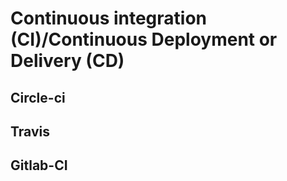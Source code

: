 # Continuous integration (CI)/Continuous Deployment or Delivery (CD)

## Circle-ci
 
## Travis

## Gitlab-CI
